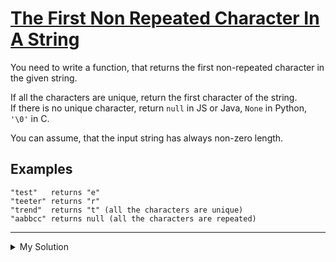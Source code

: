 # [The First Non Repeated Character In A String](https://www.codewars.com/kata/570f6436b29c708a32000826)

You need to write a function, that returns the first non-repeated character in the given string.

If all the characters are unique, return the first character of the string.  
If there is no unique character, return `null` in JS or Java, `None` in Python, `'\0'` in C.

You can assume, that the input string has always non-zero length.

## Examples

    "test"   returns "e"
    "teeter" returns "r"
    "trend"  returns "t" (all the characters are unique)
    "aabbcc" returns null (all the characters are repeated)

---

<details><summary>My Solution</summary>

```js
function firstNonRepeated(s) {
  for (let i = 0; i < s.length; i++) {
    if (s.indexOf(s[i]) === s.lastIndexOf(s[i])) {
      return s[i];
    }
  }
  return null;
}
```

</details>
